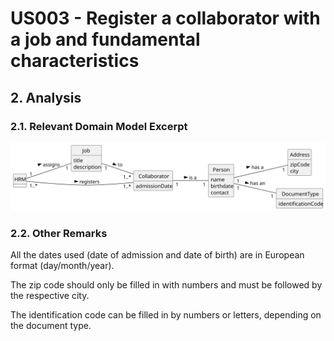# US003 - Register a collaborator with a job and fundamental characteristics

## 2. Analysis

### 2.1. Relevant Domain Model Excerpt 

![Domain Model](svg/us003-domain-model.svg)

### 2.2. Other Remarks

All the dates used (date of admission and date of birth) are in European format (day/month/year).

The zip code should only be filled in with numbers and must be followed by the respective city.

The identification code can be filled in by numbers or letters, depending on the document type.